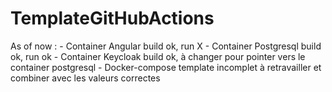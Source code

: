 # TemplateGitHubActions

As of now : 
    - Container Angular build ok, run X
    - Container Postgresql build ok, run ok
    - Container Keycloak build ok, à changer pour pointer vers le container postgresql
    - Docker-compose template incomplet à retravailler et combiner avec les valeurs correctes